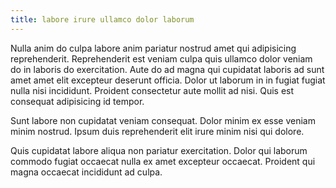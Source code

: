 ```yaml
---
title: labore irure ullamco dolor laborum
---
```


Nulla anim do culpa labore anim pariatur nostrud amet qui adipisicing reprehenderit. Reprehenderit est veniam culpa quis ullamco dolor veniam do in laboris do exercitation. Aute do ad magna qui cupidatat laboris ad sunt amet amet elit excepteur deserunt officia. Dolor ut laborum in in fugiat fugiat nulla nisi incididunt. Proident consectetur aute mollit ad nisi. Quis est consequat adipisicing id tempor.

Sunt labore non cupidatat veniam consequat. Dolor minim ex esse veniam minim nostrud. Ipsum duis reprehenderit elit irure minim nisi qui dolore.

Quis cupidatat labore aliqua non pariatur exercitation. Dolor qui laborum commodo fugiat occaecat nulla ex amet excepteur occaecat. Proident qui magna occaecat incididunt ad culpa.